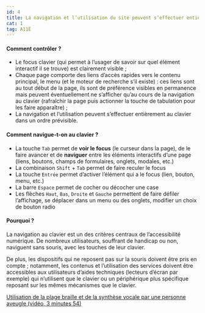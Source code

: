 ```yaml
---
id: 4
title: La navigation et l’utilisation du site peuvent s’effectuer entièrement au clavier
cat: 1
tag: A11É
---
```



#### Comment contrôler ?

* Le focus clavier (qui permet à l’usager de savoir sur quel élément interactif il se trouve) est clairement visible ;
* Chaque page comporte des liens d’accès rapides vers le contenu principal, le menu (et le moteur de recherche s’il existe) : ces liens sont au tout début de la page, ils sont de préférence visibles en permanence mais peuvent éventuellement ne s’afficher qu’au cours de la navigation au clavier (rafraîchir la page puis actionner la touche de tabulation pour les faire apparaître) ;
* La navigation et l’utilisation peuvent s’effectuer entièrement au clavier dans un ordre prévisible.

#### Comment navigue-t-on au clavier ?

* La touche `Tab` permet de **voir le focus** (le curseur dans la page), de le faire avancer et de **naviguer** entre les éléments interactifs d’une page (liens, boutons, champs de formulaires, onglets, modales, etc.)  
* La combinaison `Shift` + `Tab` permet de faire reculer le focus
* La touche `Entrée` permet d’activer l’élément qui a le focus (lien, bouton, menu, etc.)  
* La barre `Espace` permet de cocher ou décocher une case
* Les flèches `Haut`, `Bas`, `Droite` et `Gauche` permettent de faire défiler l’affichage, se déplacer dans un menu ou des onglets, modifier un choix de bouton radio

#### Pourquoi ?

La navigation au clavier est un des critères centraux de l’accessibilité numérique. De nombreux utilisateurs, souffrant de handicap ou non, naviguent sans souris, avec les touches de leur clavier. 

De plus, les dispositifs qui ne reposent pas sur la souris doivent être pris en compte ; notamment, les contenus et l’utilisation des services doivent être accessibles aux utilisateurs d’aides techniques (lecteurs d’écran par exemple) qui n’utilisent que le clavier ou un périphérique plus spécifique reposant sur les mêmes mécanismes que le clavier.

<a rel="nopenner noreferrer" href="https://www.youtube.com/watch?v=Y1G4F5Cic1U" target="_blank" title="Utilisation de la plage braille et de la synthèse vocale par une personne aveugle (vidéo, 3 minutes 54) - nouvelle fenêtre" class="fr-link">Utilisation de la plage braille et de la synthèse vocale par une personne aveugle (vidéo, 3 minutes 54)</a>